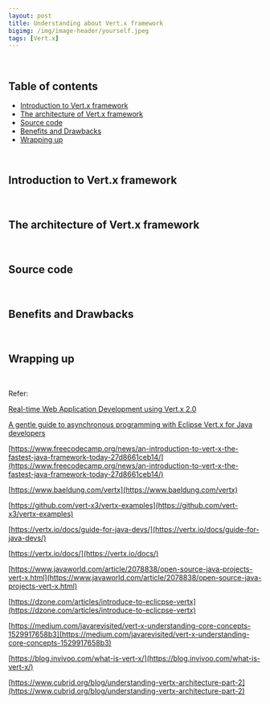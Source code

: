 ```yaml
---
layout: post
title: Understanding about Vert.x framework
bigimg: /img/image-header/yourself.jpeg
tags: [Vert.x]
---
```





<br>

## Table of contents
- [Introduction to Vert.x framework]()
- [The architecture of Vert.x framework]()
- [Source code]()
- [Benefits and Drawbacks]()
- [Wrapping up]()


<br>

## Introduction to Vert.x framework






<br>

## The architecture of Vert.x framework






<br>

## Source code




<br>

## Benefits and Drawbacks





<br>

## Wrapping up




<br>

Refer:

[Real-time Web Application Development using Vert.x 2.0](http://file.allitebooks.com/20160304/Real-time%20Web%20Application%20Development%20using%20Vert.x%202.0.pdf)

[A gentle guide to asynchronous programming with Eclipse Vert.x for Java developers](https://vertx.io/docs/guide-for-java-devs/guide-for-java-devs.pdf)

[https://www.freecodecamp.org/news/an-introduction-to-vert-x-the-fastest-java-framework-today-27d8661ceb14/](https://www.freecodecamp.org/news/an-introduction-to-vert-x-the-fastest-java-framework-today-27d8661ceb14/)

[https://www.baeldung.com/vertx](https://www.baeldung.com/vertx)

[https://github.com/vert-x3/vertx-examples](https://github.com/vert-x3/vertx-examples)

[https://vertx.io/docs/guide-for-java-devs/](https://vertx.io/docs/guide-for-java-devs/)

[https://vertx.io/docs/](https://vertx.io/docs/)

[https://www.javaworld.com/article/2078838/open-source-java-projects-vert-x.html](https://www.javaworld.com/article/2078838/open-source-java-projects-vert-x.html)

[https://dzone.com/articles/introduce-to-eclicpse-vertx](https://dzone.com/articles/introduce-to-eclicpse-vertx)

[https://medium.com/javarevisited/vert-x-understanding-core-concepts-1529917658b3](https://medium.com/javarevisited/vert-x-understanding-core-concepts-1529917658b3)

[https://blog.invivoo.com/what-is-vert-x/](https://blog.invivoo.com/what-is-vert-x/)

[https://www.cubrid.org/blog/understanding-vertx-architecture-part-2](https://www.cubrid.org/blog/understanding-vertx-architecture-part-2)